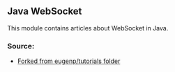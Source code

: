 ## Java WebSocket

This module contains articles about WebSocket in Java.

### Source:

- [Forked from eugenp/tutorials folder](https://github.com/eugenp/tutorials/tree/master/java-websocket)
